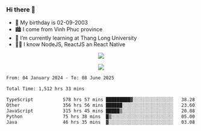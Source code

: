 ### Hi there 👋
- 🎂 My birthday is 02-09-2003
- 🏙️ I come from Vinh Phuc province
- 🌱 I’m currently learning at Thang Long University
- 🧑‍💻 I know NodeJS, ReactJS an React Native
<p align="center"><img src="https://github-readme-stats.vercel.app/api?username=tmquang0209&show_icons=true&theme=gradient"></p>
<p align="center"><img src="https://github-readme-stats.vercel.app/api/top-langs/?username=tmquang0209&hide=scss,css&langs_count=10"></p>
<!--START_SECTION:waka-->

```txt
From: 04 January 2024 - To: 08 June 2025

Total Time: 1,512 hrs 33 mins

TypeScript           578 hrs 57 mins █████████▓░░░░░░░░░░░░░░░   38.28 %
Other                356 hrs 56 mins ██████░░░░░░░░░░░░░░░░░░░   23.60 %
JavaScript           315 hrs 45 mins █████▒░░░░░░░░░░░░░░░░░░░   20.88 %
Python               75 hrs 38 mins  █▒░░░░░░░░░░░░░░░░░░░░░░░   05.00 %
Java                 46 hrs 35 mins  ▓░░░░░░░░░░░░░░░░░░░░░░░░   03.08 %
```

<!--END_SECTION:waka-->
